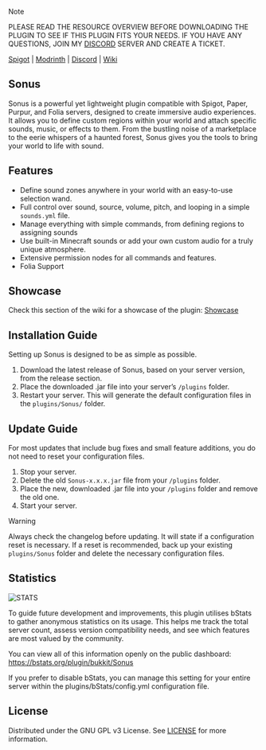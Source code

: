 > [!NOTE]
> PLEASE READ THE RESOURCE OVERVIEW BEFORE DOWNLOADING THE PLUGIN TO SEE IF THIS PLUGIN FITS YOUR NEEDS. IF YOU HAVE ANY QUESTIONS, JOIN MY [DISCORD](https://discord.com/invite/Y99qmZRVe6) SERVER AND CREATE A TICKET.

[Spigot](https://www.spigotmc.org/resources/126002/) | [Modrinth](https://modrinth.com/plugin/sonus) | [Discord](https://discord.com/invite/Y99qmZRVe6) | [Wiki](https://github.com/bruno-medeiros1/sonus/wiki)

## Sonus
Sonus is a powerful yet lightweight plugin compatible with Spigot, Paper, Purpur, and Folia servers, designed to create immersive audio experiences. It allows you to define custom regions within your world and attach specific sounds, music, or effects to them. From the bustling noise of a marketplace to the eerie whispers of a haunted forest, Sonus gives you the tools to bring your world to life with sound.

## Features
- Define sound zones anywhere in your world with an easy-to-use selection wand.
- Full control over sound, source, volume, pitch, and looping in a simple `sounds.yml` file.
- Manage everything with simple commands, from defining regions to assigning sounds
- Use built-in Minecraft sounds or add your own custom audio for a truly unique atmosphere.
- Extensive permission nodes for all commands and features.
- Folia Support

## Showcase
Check this section of the wiki for a showcase of the plugin: [Showcase](https://github.com/bruno-medeiros1/sonus/wiki/Showcase)

## Installation Guide
Setting up Sonus is designed to be as simple as possible.
1. Download the latest release of Sonus, based on your server version, from the release section.
2. Place the downloaded .jar file into your server’s `/plugins` folder.
3. Restart your server. This will generate the default configuration files in the `plugins/Sonus/` folder.


## Update Guide
For most updates that include bug fixes and small feature additions, you do not need to reset your configuration files.
1. Stop your server.
2. Delete the old `Sonus-x.x.x.jar` file from your `/plugins` folder.
3. Place the new, downloaded .jar file into your `/plugins` folder and remove the old one.
4. Start your server.

> [!WARNING]
> Always check the changelog before updating. It will state if a configuration reset is necessary. If a reset is recommended, back up your existing `plugins/Sonus` folder and delete the necessary configuration files.

## Statistics
![STATS](https://bstats.org/signatures/bukkit/Sonus.svg)

To guide future development and improvements, this plugin utilises bStats to gather anonymous statistics on its usage. This helps me track the total server count, assess version compatibility needs, and see which features are most valued by the community.

You can view all of this information openly on the public dashboard: https://bstats.org/plugin/bukkit/Sonus

If you prefer to disable bStats, you can manage this setting for your entire server within the plugins/bStats/config.yml configuration file.

## License
Distributed under the GNU GPL v3 License. See [LICENSE](https://github.com/bruno-medeiros1/sonus/blob/master/.github/LICENSE) for more information.
